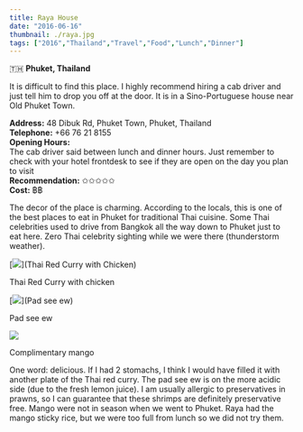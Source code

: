 ```yaml
---
title: Raya House
date: "2016-06-16"
thumbnail: ./raya.jpg
tags: ["2016","Thailand","Travel","Food","Lunch","Dinner"]
---
```

🇹🇭 **Phuket, Thailand**

It is difficult to find this place. I highly recommend hiring a cab driver and just tell him to drop you off at the door. It is in a Sino-Portuguese house near Old Phuket Town.   
  
**Address:** 48 Dibuk Rd, Phuket Town, Phuket, Thailand  
**Telephone:** +66 76 21 8155  
**Opening Hours:**  
The cab driver said between lunch and dinner hours. Just remember to check with your hotel frontdesk to see if they are open on the day you plan to visit  
**Recommendation:** ✩✩✩✩✩   
**Cost:** ฿​฿  
  
The decor of the place is charming. According to the locals, this is one of the best places to eat in Phuket for traditional Thai cuisine. Some Thai celebrities used to drive from Bangkok all the way down to Phuket just to eat here. Zero Thai celebrity sighting while we were there (thunderstorm weather).

[![](https://hola-yolo.weebly.com/uploads/4/8/2/0/48209285/9584397.jpg)](Thai Red Curry with Chicken)

Thai Red Curry with chicken

[![](https://hola-yolo.weebly.com/uploads/4/8/2/0/48209285/3392314.jpg)](Pad see ew)

Pad see ew 

[![](https://hola-yolo.weebly.com/uploads/4/8/2/0/48209285/8673719.jpg)](Mango)

Complimentary mango

One word: delicious. If I had 2 stomachs, I think I would have filled it with another plate of the Thai red curry. The pad see ew is on the more acidic side (due to the fresh lemon juice). I am usually allergic to preservatives in prawns, so I can guarantee that these shrimps are definitely preservative free. Mango were not in season when we went to Phuket. Raya had the mango sticky rice, but we were too full from lunch so we did not try them.